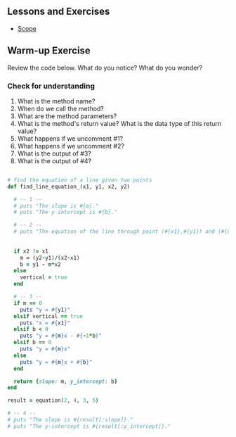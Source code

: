 ## Lessons and Exercises
- [Scope](https://github.com/Ada-Developers-Academy/textbook-curriculum/blob/master/01-ruby-fundamentals/scope.md)

## Warm-up Exercise

Review the code below. What do you notice? What do you wonder?

### Check for understanding
1. What is the method name?
2. When do we call the method?
3. What are the method parameters?
4. What is the method's return value? What is the data type of this return value?
5. What happens if we uncomment #1?
6. What happens if we uncomment #2?
7. What is the output of #3?
8. What is the output of #4?

```ruby

# find the equation of a line given two points
def find_line_equation_(x1, y1, x2, y2)

  # -- 1 -- 
  # puts "The slope is #{m}."
  # puts "The y-intercept is #{b}."

  # -- 2 -- 
  # puts "The equation of the line through point (#{x1},#{y1}) and (#{x2},#{y2}) is: "
  
  
  if x2 != x1
    m = (y2-y1)/(x2-x1)
    b = y1 - m*x2
  else
    vertical = true
  end

  # -- 3 -- 
  if m == 0
    puts "y = #{y1}"
  elsif vertical == true
    puts "x = #{x1}"
  elsif b < 0
    puts "y = #{m}x - #{-1*b}"
  elsif b == 0
    puts "y = #{m}x"
  else 
    puts "y = #{m}x + #{b}"
  end

  return {slope: m, y_intercept: b}
end

result = equation(2, 4, 3, 5)

# -- 4 --
# puts "The slope is #{result[:slope]}."
# puts "The y-intercept is #{result[:y_intercept]}."

```

